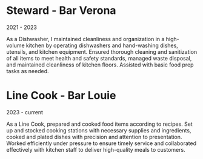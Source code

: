 # Steward - Bar Verona
2021 - 2023

As a Dishwasher, I maintained cleanliness and organization in a high-volume kitchen by operating dishwashers 
and hand-washing dishes, utensils, and kitchen equipment. Ensured thorough cleaning and sanitization of all items to 
meet health and safety standards, managed waste disposal, and maintained cleanliness of kitchen floors. Assisted with 
basic food prep tasks as needed.


# Line Cook - Bar Louie
2023 - current

As a Line Cook, prepared and cooked food items according to recipes. 
Set up and stocked cooking stations with necessary supplies and ingredients, cooked and plated dishes with precision 
and attention to presentation. Worked efficiently under pressure to ensure timely service and collaborated effectively with kitchen 
staff to deliver high-quality meals to customers.
